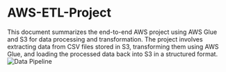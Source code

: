 # AWS-ETL-Project
This document summarizes the end-to-end AWS project using AWS Glue and S3 for data processing and transformation. The project involves extracting data from CSV files stored in S3, transforming them using AWS Glue, and loading the processed data back into S3 in a structured format.
![Data Pipeline](https://github.com/user-attachments/assets/3c48ac6d-01d7-4b89-96e5-ed55611fb800)
